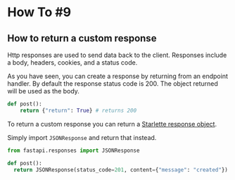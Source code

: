 # How To #9

## How to return a custom response

Http responses are used to send data back to the client. Responses include a body, headers, cookies, and a status code.

As you have seen, you can create a response by returning from an endpoint handler. By default the response status code is 200. The object returned will be used as the body.

```python
def post():
    return {"return": True} # returns 200
```

To return a custom response you can return a [Starlette response object](https://www.starlette.io/responses/).

Simply import `JSONResponse` and return that instead.

```python
from fastapi.responses import JSONResponse

def post():
  return JSONResponse(status_code=201, content={"message": "created"})
```